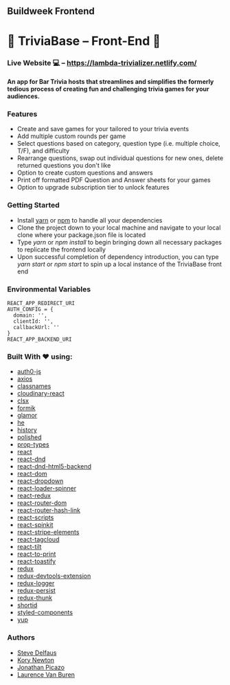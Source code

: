 ## Buildweek Frontend
# :beers: TriviaBase – Front-End :beers: 
### Live Website :computer: – https://lambda-trivializer.netlify.com/
#### An app for Bar Trivia hosts that streamlines and simplifies the formerly tedious process of creating fun and challenging trivia games for your audiences.

### Features
- Create and save games for your tailored to your trivia events
- Add multiple custom rounds per game
- Select questions based on category, question type (i.e. multiple choice, T/F), and difficulty
- Rearrange questions, swap out individual questions for new ones, delete returned questions you don't like
- Option to create custom questions and answers
- Print off formatted PDF Question and Answer sheets for your games
- Option to upgrade subscription tier to unlock features

### Getting Started
- Install [yarn](https://yarnpkg.com/en/) or [npm](https://www.npmjs.com/) to handle all your dependencies
- Clone the project down to your local machine and navigate to your local clone where your package.json file is located
- Type *yarn* or *npm install* to begin bringing down all necessary packages to replicate the frontend locally
- Upon successful completion of dependency introduction, you can type *yarn start* or *npm start* to spin up a local instance of the TriviaBase front end

### Environmental Variables
```
REACT_APP_REDIRECT_URI
AUTH_CONFIG = {
  domain: '',
  clientId: '',
  callbackUrl: ''
}
REACT_APP_BACKEND_URI
```

### Built With :heart: using: 
* [auth0-js](https://www.npmjs.com/package/auth0-js)
* [axios](https://www.npmjs.com/package/axios)
* [classnames](https://www.npmjs.com/package/classnames)
* [cloudinary-react](https://www.npmjs.com/package/cloudinary-react) 
* [clsx](https://www.npmjs.com/package/clsx)
* [formik](https://www.npmjs.com/package/formik)
* [glamor](https://www.npmjs.com/package/glamor)
* [he](https://www.npmjs.com/package/he)
* [history](https://www.npmjs.com/package/history)
* [polished](https://www.npmjs.com/package/polished)
* [prop-types](https://www.npmjs.com/package/prop-types)
* [react](https://www.npmjs.com/package/react)
* [react-dnd](https://www.npmjs.com/package/react-dnd)
* [react-dnd-html5-backend](https://www.npmjs.com/package/react-dnd-html5-backend)
* [react-dom](https://www.npmjs.com/package/react-dom)
* [react-dropdown](https://www.npmjs.com/package/react-dropdown)
* [react-loader-spinner](https://www.npmjs.com/package/react-loader-spinner)
* [react-redux](https://www.npmjs.com/package/react-redux) 
* [react-router-dom](https://www.npmjs.com/package/react-router-dom)
* [react-router-hash-link](https://www.npmjs.com/package/react-router-hash-link)
* [react-scripts](https://www.npmjs.com/package/react-scripts)
* [react-spinkit](https://www.npmjs.com/package/react-spinkit)
* [react-stripe-elements](https://www.npmjs.com/package/react-stripe-elements)
* [react-tagcloud](https://www.npmjs.com/package/react-tagcloud)
* [react-tilt](https://www.npmjs.com/package/react-tilt)
* [react-to-print](https://www.npmjs.com/package/react-to-print)
* [react-toastify](https://www.npmjs.com/package/react-toastify)
* [redux](https://www.npmjs.com/package/redux)
* [redux-devtools-extension](https://www.npmjs.com/package/redux-devtools-extension)
* [redux-logger](https://www.npmjs.com/package/redux-logger)
* [redux-persist](https://www.npmjs.com/package/redux-persist)
* [redux-thunk](https://www.npmjs.com/package/redux-thunk)
* [shortid](https://www.npmjs.com/package/shortid)
* [styled-components](https://www.npmjs.com/package/styled-components)
* [yup](https://www.npmjs.com/package/yup)

### Authors 
- [Steve Delfaus](https://github.com/heyjuststart)
- [Kory Newton](https://github.com/korynewton)
- [Jonathan Picazo](https://github.com/macjabeth)
- [Laurence Van Buren](https://github.com/IVB107)
